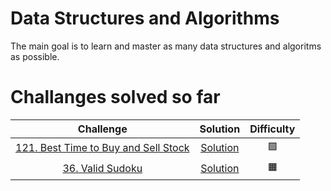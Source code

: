 # Data Structures and Algorithms
The main goal is to learn and master as many data structures and algoritms as possible.

# Challanges solved so far

|Challenge | Solution | Difficulty
|:--:|:--:| :--:|
|[121. Best Time to Buy and Sell Stock](https://leetcode.com/problems/best-time-to-buy-and-sell-stock/)| [Solution](https://github.com/HiltonUniverse/DataStructures/blob/master/DSA/include/BestTimetoBuyandSellStock.h) | 🟩 |
|[36. Valid Sudoku](https://leetcode.com/problems/valid-sudoku/)| [Solution](https://github.com/HiltonUniverse/DataStructures/blob/master/DSA/include/ValidSudoku.h) | 🟧  |

